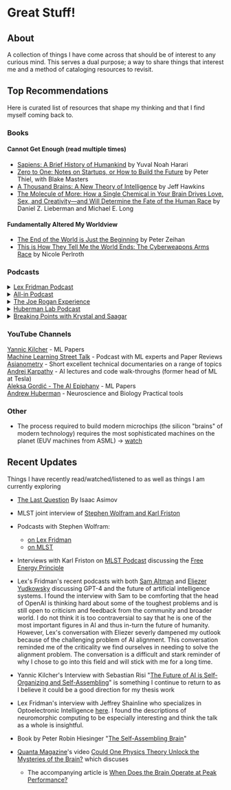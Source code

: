 # Great Stuff!
## About 
A collection of things I have come across that should be of interest to any curious mind. This serves a dual purpose; a way to share things that interest me and a method of cataloging resources to revisit.

## Top Recommendations 
Here is curated list of resources that shape my thinking and that I find myself coming back to.

### Books 
#### Cannot Get Enough (read multiple times)
- [Sapiens: A Brief History of Humankind](https://www.amazon.com/Sapiens-Humankind-Yuval-Noah-Harari/dp/0062316095) by Yuval Noah Harari
- [Zero to One: Notes on Startups, or How to Build the Future](https://www.amazon.com/Zero-One-Notes-Startups-Future/dp/0804139296) by Peter Thiel, with Blake Masters
- [A Thousand Brains: A New Theory of Intelligence](https://www.amazon.com/Thousand-Brains-New-Theory-Intelligence/dp/1541675819) by Jeff Hawkins
- [The Molecule of More: How a Single Chemical in Your Brain Drives Love, Sex, and Creativity―and Will Determine the Fate of the Human Race](https://www.amazon.com/Molecule-More-Chemical-Creativity_and-Determine/dp/1946885118) by Daniel Z. Lieberman and Michael E. Long
#### Fundamentally Altered My Worldview 
- [The End of the World is Just the Beginning](https://www.amazon.com/End-World-Just-Beginning-Globalization/dp/006323047X) by Peter Zeihan 
- [This is How They Tell Me the World Ends: The Cyberweapons Arms Race](https://www.amazon.com/This-They-Tell-World-Ends/dp/1635576059) by Nicole Perlroth


### Podcasts 
<details><summary><a href="https://lexfridman.com/podcast/" target="_blank">Lex Fridman Podcast</a></summary> 
An incredible podcast with domain experts across AI, computer science, biology, physics, philosophy, history, economics, and more. These are not casual listens, but I enjoy nearly every episode as Lex does a tremendous job of exploring great minds. 
</details>
<details><summary><a href="https://www.youtube.com/@allin">All-in Podcast</a></summary>
    This podcast is a window into the thought processes of some of Silicon valley's top venture capitalists who make the episodes fun and insightful. The "Besties" (Chamath Palihapitiya, Jason Calacanis, David Sacks & David Friedberg) discuss today's important issues exploring nuance and different worldviews while leveraging each bestie's expertise.     
</details>
<details><summary><a href="https://open.spotify.com/show/4rOoJ6Egrf8K2IrywzwOMk">The Joe Rogan Experience</a></summary>
Summary coming soon</details> 
<details><summary><a href="https://www.youtube.com/playlist?list=PLPNW_gerXa4Pc8S2qoUQc5e8Ir97RLuVW">Huberman Lab Podcast</a></summary>
Summary coming soon</details> 
<details><summary><a href="https://open.spotify.com/show/4Kbsy61zJSzPxNZZ3PKbXl">Breaking Points with Krystal and Saagar</a></summary>
Summary coming soon</details> 


### YouTube Channels 
[Yannic Kilcher](https://www.youtube.com/channel/UCZHmQk67mSJgfCCTn7xBfew) - ML Papers <br>
[Machine Learning Street Talk](https://www.youtube.com/@MachineLearningStreetTalk) - Podcast with ML experts and Paper Reviews <br>
[Asianometry](https://www.youtube.com/@Asianometry) - Short excellent technical documentaries on a range of topics <br>
[Andrej Karpathy](https://www.youtube.com/@AndrejKarpathy) - AI lectures and code walk-throughs (former head of ML at Tesla) <br>
[Aleksa Gordić - The AI Epiphany](https://www.youtube.com/@TheAIEpiphany) - ML Papers <br>
[Andrew Huberman](https://www.youtube.com/@hubermanlab) - Neuroscience and Biology Practical tools <br>


### Other 
* The process required to build modern microchips (the silicon "brains" of modern technology) requires the most sophisticated machines on the planet (EUV machines from ASML)  -> [watch](https://www.youtube.com/watch?v=f0gMdGrVteI)


## Recent Updates  
Things I have recently read/watched/listened to as well as things I am currently exploring
* [The Last Question](https://users.ece.cmu.edu/~gamvrosi/thelastq.html) By Isaac Asimov


* MLST joint interview of [Stephen Wolfram and Karl Friston](https://www.youtube.com/watch?v=6iaT-0Dvhnc&pp=ygUPc3RlcGhlbiB3b2xmcmFt)
* Podcasts with Stephen Wolfram:
    + [on Lex Fridman](https://www.youtube.com/watch?v=PdE-waSx-d8)
    + [on MLST](https://www.youtube.com/watch?v=dkpDjd2nHgo)

* Interviews with Karl Friston on [MLST Podcast](https://www.youtube.com/watch?v=xKQ-F2-o8uM) discussing the [Free Energy Principle](https://en.wikipedia.org/wiki/Free_energy_principle#:~:text=The%20free%20energy%20principle%20is,world%20to%20enhance%20prediction%20accuracy)

* Lex's Fridman's recent podcasts with both [Sam Altman](https://www.youtube.com/watch?v=L_Guz73e6fw&t=8s) and [Eliezer Yudkowsky](https://www.youtube.com/watch?v=AaTRHFaaPG8&t=2s) discussing GPT-4 and the future of artificial intelligence systems. I found the interview with Sam to be comforting that the head of OpenAI is thinking hard about some of the toughest problems and is still open to criticism and feedback from the community and broader world. I do not think it is too contraversial to say that he is one of the most important figures in AI and thus in-turn the future of humanity. However, Lex's conversation with Eliezer severly dampened my outlook because of the challenging problem of AI alignment. This conversation reminded me of the criticality we find ourselves in needing to solve the alignment problem. The conversation is a difficult and stark reminder of why I chose to go into this field and will stick with me for a long time. 


* Yannic Kilcher's Interview with Sebastian Risi "[The Future of AI is Self-Organizing and Self-Assembling](https://www.youtube.com/watch?v=_7xpGve9QEE)" is something I continue to return to as I believe it could be a good direction for my thesis work
* Lex Fridman's interview with Jeffrey Shainline who specializes in Optoelectronic Intelligence [here](https://www.youtube.com/watch?v=EwueqdgIvq4). I found the descriptions of neuromorphic computing to be especially interesting and think the talk as a whole is insightful.
* Book by Peter Robin Hiesinger "[The Self-Assembling Brain](http://selfassemblingbrain.com/)"
* [Quanta Magazine](https://www.youtube.com/@QuantaScienceChannel)'s video [Could One Physics Theory Unlock the Mysteries of the Brain?](https://www.youtube.com/watch?v=hjGFp7lMi9A) which discuses 
    - The accompanying article is [When Does the Brain Operate at Peak Performance?](https://www.quantamagazine.org/a-physical-theory-for-when-the-brain-performs-best-20230131/)  

